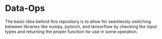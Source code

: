 # Data-Ops

The basic idea behind this repository is to allow for seamlessly switching between libraries like numpy, pytorch, and tensorflow by checking the input types and returning the proper function for use in some operation.